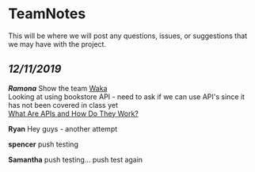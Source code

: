 # TeamNotes 

This will be where we will post any questions, issues, or suggestions that we may have with the project.

## *12/11/2019*    
***Ramona***
Show the team [Waka](https://wakatime.com/)  
Looking at using bookstore API - need to ask if we can use API's since it has not been covered in class yet    
[What Are APIs and How Do They Work?](https://www.programmableweb.com/api-university/what-are-apis-and-how-do-they-work)  


**Ryan**
Hey guys - another attempt

**spencer**
push testing

**Samantha**
push testing...
push test again
